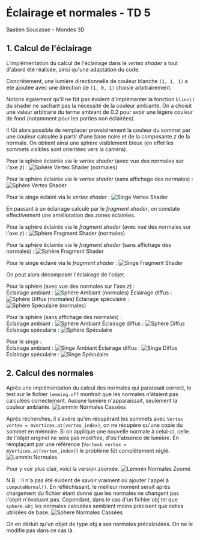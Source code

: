 # Éclairage et normales - TD 5

Bastien Soucasse – Mondes 3D

## 1. Calcul de l'éclairage

L'implémentation du calcul de l'éclairage dans le _vertex shader_ a tout d'abord été réalisée, ainsi qu'une adaptation du code.

Concrètement, une lumière directionnelle de couleur blanche `(1, 1, 1)` a été ajoutée avec une direction de `(1, 0, 1)` choisie arbitrairement.

Notons également qu'il ne fût pas évident d'implémenter la fonction `blinn()` du shader ne sachant pas la nécessité de la couleur ambiante. On a choisit une valeur arbitraire du terme ambiant de 0.2 pour avoir une légère couleur de fond (notamment pour les parties non éclairées).

Il fût alors possible de remplacer provsioirement la couleur du sommet par une couleur calculée à partir d'une base noire et de la composante _z_ de la normale. On obtient ainsi une sphère visiblement bleue (en effet les sommets visibles sont orientées vers la caméra).

Pour la sphère éclairée via le _vertex shader_ (avec vue des normales sur l'axe _z_) : ![Sphère Vertex Shader (normales)](renderings/sphere-vertex-normal.png)

Pour la sphère éclairée via le _vertex shader_ (sans affichage des normales) : ![Sphère Vertex Shader](renderings/sphere-vertex.png)

Pour le singe éclairé via le _vertex shader_ : ![Singe Vertex Shader](renderings/monkey-vertex.png)

En passant à un éclairage calculé par le _fragment shader_, on constate effectivement une amélioration des zones éclairées.

Pour la sphère éclairée via le _fragment shader_ (avec vue des normales sur l'axe _z_) : ![Sphère Fragment Shader (normales)](renderings/sphere-fragment-normal.png)

Pour la sphère éclairée via le _fragment shader_ (sans affichage des normales) : ![Sphère Fragment Shader](renderings/sphere-fragment.png)

Pour le singe éclairé via le _fragment shader_ : ![Singe Fragment Shader](renderings/monkey-fragment.png)

On peut alors décomposer l'éclairage de l'objet.

Pour la sphère (avec vue des normales sur l'axe _z_) :\
Éclairage ambiant : ![Sphère Ambiant (normales)](renderings/sphere-ambient-normal.png)
Éclairage diffus : ![Sphère Diffus (normales)](renderings/sphere-diffuse-normal.png)
Éclairage spéculaire : ![Sphère Spéculaire (normales)](renderings/sphere-specular-normal.png)

Pour la sphère (sans affichage des normales) :\
Éclairage ambiant : ![Sphère Ambiant](renderings/sphere-ambient.png)
Éclairage diffus : ![Sphère Diffus](renderings/sphere-diffuse.png)
Éclairage spéculaire : ![Sphère Spéculaire](renderings/sphere-specular.png)

Pour le singe :\
Éclairage ambiant : ![Singe Ambiant](renderings/monkey-ambient.png)
Éclairage diffus : ![Singe Diffus](renderings/monkey-diffuse.png)
Éclairage spéculaire : ![Singe Spéculaire](renderings/monkey-specular.png)

## 2. Calcul des normales

Après une implémentation du calcul des normales qui paraissait correct, le test sur le fichier `lemming.off` montrait que les normales n'étaient pas calculées correctement. Aucune lumière n'apparaissait, seulement la couleur ambiante. ![Lemmin Normales Cassées](renderings/lemming-normals-broken.png)

Après recherches, il s'avère qu'en récupérant les sommets avec `Vertex vertex = mVertices.at(vertex_index)`, on ne récupère qu'une copie du sommet en mémoire. Si on applique une nouvelle normale à celui-ci, celle de l'objet originel ne sera pas modifiée, d'où l'absence de lumière. En remplaçant par une référence (`Vertex& vertex = mVertices.at(vertex_index)`) le problème fût complètement réglé. ![Lemmin Normales](renderings/lemming-normals.png)

Pour y voir plus clair, voici la version zoomée. ![Lemmin Normales Zoomé](renderings/lemming-normals-zoomed.png)

N.B. : Il n'a pas été évident de savoir vraiment où ajouter l'appel à `computeNormal()`. En réfléchissant, le meilleur moment serait après chargement du fichier étant donné que les normales ne changent pas l'objet n'évoluant pas. Cependant, dans le cas d'un fichier _obj_ tel que `sphere.obj` les normales calculées semblent moins précisent que celles utilisées de base. ![Sphere Normales Cassées](renderings/sphere-normals-broken.png)

On en déduit qu'un objet de type _obj_ a ses normales précalculées. On ne le modifie pas dans ce cas là.
